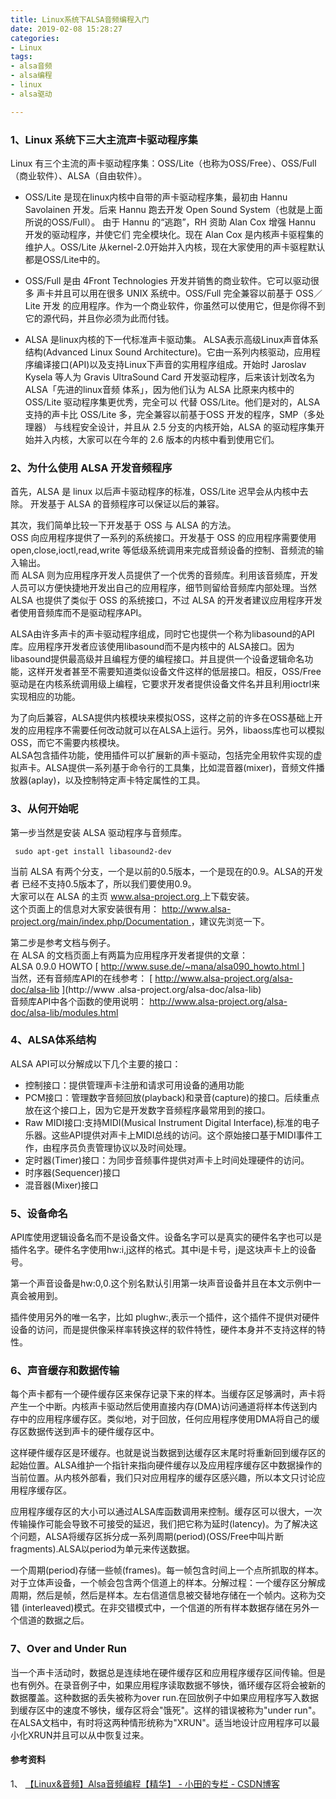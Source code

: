 ```yaml
---
title: Linux系统下ALSA音频编程入门
date: 2019-02-08 15:28:27
categories:
- Linux
tags:
- alsa音频
- alsa编程
- linux
- alsa驱动

---
```

###  1、Linux 系统下三大主流声卡驱动程序集

Linux 有三个主流的声卡驱动程序集：OSS/Lite（也称为OSS/Free）、OSS/Full （商业软件）、ALSA（自由软件）。

  * OSS/Lite 是现在linux内核中自带的声卡驱动程序集，最初由 Hannu Savolainen 开发。后来 Hannu 跑去开发 Open Sound System（也就是上面所说的OSS/Full）。 由于 Hannu 的“逃跑”，RH 资助 Alan Cox 增强 Hannu 开发的驱动程序，并使它们 完全模块化。现在 Alan Cox 是内核声卡驱程集的维护人。OSS/Lite 从kernel-2.0开始并入内核，现在大家使用的声卡驱程默认都是OSS/Lite中的。 

  * OSS/Full 是由 4Front Technologies 开发并销售的商业软件。它可以驱动很多 声卡并且可以用在很多 UNIX 系统中。OSS/Full 完全兼容以前基于 OSS／Lite 开发 的应用程序。作为一个商业软件，你虽然可以使用它，但是你得不到它的源代码，并且你必须为此而付钱。 

  * ALSA 是linux内核的下一代标准声卡驱动集。 ALSA表示高级Linux声音体系结构(Advanced Linux Sound Architecture)。它由一系列内核驱动，应用程序编译接口(API)以及支持Linux下声音的实用程序组成。开始时 Jaroslav Kysela 等人为 Gravis UltraSound Card 开发驱动程序，后来该计划改名为 ALSA「先进的linux音频 体系」，因为他们认为 ALSA 比原来内核中的 OSS/Lite 驱动程序集更优秀，完全可以 代替 OSS/Lite。他们是对的，ALSA 支持的声卡比 OSS/Lite 多，完全兼容以前基于OSS 开发的程序，SMP（多处理器） 与线程安全设计，并且从 2.5 分支的内核开始，ALSA 的驱动程序集开始并入内核，大家可以在今年的 2.6 版本的内核中看到使用它们。 

###  2、为什么使用 ALSA 开发音频程序

首先，ALSA 是 linux 以后声卡驱动程序的标准，OSS/Lite 迟早会从内核中去除。 开发基于 ALSA 的音频程序可以保证以后的兼容。

其次，我们简单比较一下开发基于 OSS 与 ALSA 的方法。  
OSS 向应用程序提供了一系列的系统接口。开发基于 OSS 的应用程序需要使用open,close,ioctl,read,write
等低级系统调用来完成音频设备的控制、音频流的输入输出。  
而 ALSA 则为应用程序开发人员提供了一个优秀的音频库。利用该音频库，开发人员可以方便快捷地开发出自己的应用程序，细节则留给音频库内部处理。当然 ALSA
也提供了类似于 OSS 的系统接口，不过 ALSA 的开发者建议应用程序开发者使用音频库而不是驱动程序API。

ALSA由许多声卡的声卡驱动程序组成，同时它也提供一个称为libasound的API库。应用程序开发者应该使用libasound而不是内核中的
ALSA接口。因为libasound提供最高级并且编程方便的编程接口。并且提供一个设备逻辑命名功能，这样开发者甚至不需要知道类似设备文件这样的低层接口。相反，OSS/Free驱动是在内核系统调用级上编程，它要求开发者提供设备文件名并且利用ioctrl来实现相应的功能。

为了向后兼容，ALSA提供内核模块来模拟OSS，这样之前的许多在OSS基础上开发的应用程序不需要任何改动就可以在ALSA上运行。另外，libaoss库也可以模拟OSS，而它不需要内核模块。  
ALSA包含插件功能，使用插件可以扩展新的声卡驱动，包括完全用软件实现的虚拟声卡。ALSA提供一系列基于命令行的工具集，比如混音器(mixer)，音频文件播放器(aplay)，以及控制特定声卡特定属性的工具。

###  3、从何开始呢

第一步当然是安装 ALSA 驱动程序与音频库。

    
    
     sudo apt-get install libasound2-dev
    

当前 ALSA 有两个分支，一个是以前的0.5版本，一个是现在的0.9。ALSA的开发者 已经不支持0.5版本了，所以我们要使用0.9。  
大家可以在 ALSA 的主页 [ www.alsa-project.org ](http://www.alsa-project.org) 上下载安装。  
这个页面上的信息对大家安装很有用： [ http://www.alsa-project.org/main/index.php/Documentation
](http://www.alsa-project.org/main/index.php/Documentation) ，建议先浏览一下。

第二步是参考文档与例子。  
在 ALSA 的文档页面上有两篇为应用程序开发者提供的文章：  
ALSA 0.9.0 HOWTO [ [ http://www.suse.de/~mana/alsa090_howto.html
](http://www.suse.de/~mana/alsa090_howto.html) ]  
当然，还有音频库API的在线参考： [ http://www.alsa-project.org/alsa-doc/alsa-lib ](http://www
.alsa-project.org/alsa-doc/alsa-lib)  
音频库API中各个函数的使用说明： [ http://www.alsa-project.org/alsa-doc/alsa-lib/modules.html
](http://www.alsa-project.org/alsa-doc/alsa-lib/modules.html)

###  4、ALSA体系结构

ALSA API可以分解成以下几个主要的接口：

  * 控制接口：提供管理声卡注册和请求可用设备的通用功能 
  * PCM接口：管理数字音频回放(playback)和录音(capture)的接口。后续重点放在这个接口上，因为它是开发数字音频程序最常用到的接口。 
  * Raw MIDI接口:支持MIDI(Musical Instrument Digital Interface),标准的电子乐器。这些API提供对声卡上MIDI总线的访问。这个原始接口基于MIDI事件工作，由程序员负责管理协议以及时间处理。 
  * 定时器(Timer)接口：为同步音频事件提供对声卡上时间处理硬件的访问。 
  * 时序器(Sequencer)接口 
  * 混音器(Mixer)接口 

###  5、设备命名

API库使用逻辑设备名而不是设备文件。设备名字可以是真实的硬件名字也可以是插件名字。硬件名字使用hw:i,j这样的格式。其中i是卡号，j是这块声卡上的设备号。

第一个声音设备是hw:0,0.这个别名默认引用第一块声音设备并且在本文示例中一真会被用到。

插件使用另外的唯一名字，比如 plughw:,表示一个插件，这个插件不提供对硬件设备的访问，而是提供像采样率转换这样的软件特性，硬件本身并不支持这样的特性。

###  6、声音缓存和数据传输

每个声卡都有一个硬件缓存区来保存记录下来的样本。当缓存区足够满时，声卡将产生一个中断。内核声卡驱动然后使用直接内存(DMA)访问通道将样本传送到内存中的应用程序缓存区。类似地，对于回放，任何应用程序使用DMA将自己的缓存区数据传送到声卡的硬件缓存区中。

这样硬件缓存区是环缓存。也就是说当数据到达缓存区末尾时将重新回到缓存区的起始位置。ALSA维护一个指针来指向硬件缓存以及应用程序缓存区中数据操作的当前位置。从内核外部看，我们只对应用程序的缓存区感兴趣，所以本文只讨论应用程序缓存区。

应用程序缓存区的大小可以通过ALSA库函数调用来控制。缓存区可以很大，一次传输操作可能会导致不可接受的延迟，我们把它称为延时(latency)。为了解决这个问题，ALSA将缓存区拆分成一系列周期(period)(OSS/Free中叫片断fragments).ALSA以period为单元来传送数据。

一个周期(period)存储一些帧(frames)。每一帧包含时间上一个点所抓取的样本。对于立体声设备，一个帧会包含两个信道上的样本。分解过程：一个缓存区分解成周期，然后是帧，然后是样本。左右信道信息被交替地存储在一个帧内。这称为交错
(interleaved)模式。在非交错模式中，一个信道的所有样本数据存储在另外一个信道的数据之后。

###  7、Over and Under Run

当一个声卡活动时，数据总是连续地在硬件缓存区和应用程序缓存区间传输。但是也有例外。在录音例子中，如果应用程序读取数据不够快，循环缓存区将会被新的数据覆盖。这种数据的丢失被称为over
run.在回放例子中如果应用程序写入数据到缓存区中的速度不够快，缓存区将会"饿死"。这样的错误被称为"under
run"。在ALSA文档中，有时将这两种情形统称为"XRUN"。适当地设计应用程序可以最小化XRUN并且可以从中恢复过来。

####  参考资料

1、 [ 【Linux&音频】Alsa音频编程【精华】 - 小田的专栏 - CSDN博客
](https://blog.csdn.net/tianshuai1111/article/details/8191711)

